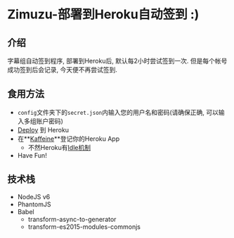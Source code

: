 # Zimuzu-部署到Heroku自动签到 :)

## 介绍
字幕组自动签到程序, 部署到Heroku后, 默认每2小时尝试签到一次. 但是每个帐号成功签到后会记录, 今天便不再尝试签到.

## 食用方法
- `config`文件夹下的`secret.json`内输入您的用户名和密码(请确保正确, 可以输入多组账户密码)
- [Deploy](https://devcenter.heroku.com/articles/getting-started-with-nodejs#deploy-the-app) 到 Heroku
- 在**[Kaffeine](http://kaffeine.herokuapp.com/)**登记你的Heroku App
  * 不然Heroku有[Idle机制](https://blog.heroku.com/archives/2013/6/20/app_sleeping_on_heroku) 
- Have Fun!

## 技术栈
- NodeJS v6
- PhantomJS
- Babel
  * transform-async-to-generator
  * transform-es2015-modules-commonjs
